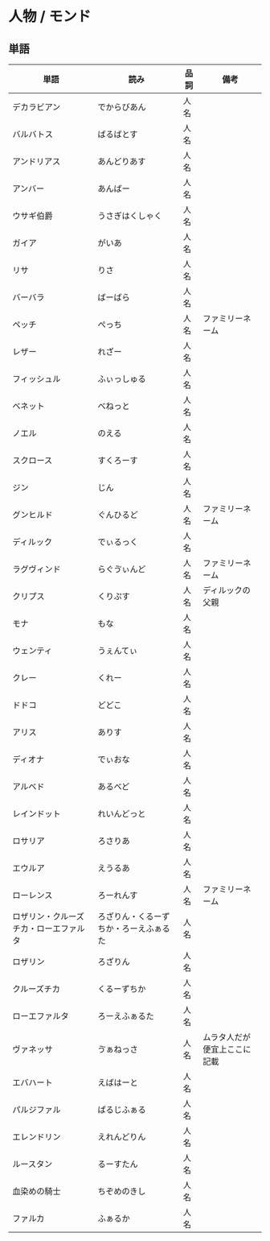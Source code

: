 # 人物 / モンド

## 単語

|単語|読み|品詞|備考|
|---|---|---|---|
|デカラビアン|でからびあん|人名||
|バルバトス|ばるばとす|人名||
|アンドリアス|あんどりあす|人名||
|アンバー|あんばー|人名||
|ウサギ伯爵|うさぎはくしゃく|人名||
|ガイア|がいあ|人名||
|リサ|りさ|人名||
|バーバラ|ばーばら|人名||
|ペッチ|ぺっち|人名|ファミリーネーム|
|レザー|れざー|人名||
|フィッシュル|ふぃっしゅる|人名||
|ベネット|べねっと|人名||
|ノエル|のえる|人名||
|スクロース|すくろーす|人名||
|ジン|じん|人名||
|グンヒルド|ぐんひるど|人名|ファミリーネーム|
|ディルック|でぃるっく|人名||
|ラグヴィンド|らぐゔぃんど|人名|ファミリーネーム|
|クリプス|くりぷす|人名|ディルックの父親|
|モナ|もな|人名||
|ウェンティ|うぇんてぃ|人名||
|クレー|くれー|人名||
|ドドコ|どどこ|人名||
|アリス|ありす|人名||
|ディオナ|でぃおな|人名||
|アルベド|あるべど|人名||
|レインドット|れいんどっと|人名||
|ロサリア|ろさりあ|人名||
|エウルア|えうるあ|人名||
|ローレンス|ろーれんす|人名|ファミリーネーム|
|ロザリン・クルーズチカ・ローエファルタ|ろざりん・くるーずちか・ろーえふぁるた|人名||
|ロザリン|ろざりん|人名||
|クルーズチカ|くるーずちか|人名||
|ローエファルタ|ろーえふぁるた|人名||
|ヴァネッサ|ゔぁねっさ|人名|ムラタ人だが便宜上ここに記載|
|エバハート|えばはーと|人名||
|パルジファル|ぱるじふぁる|人名||
|エレンドリン|えれんどりん|人名||
|ルースタン|るーすたん|人名||
|血染めの騎士|ちぞめのきし|人名||
|ファルカ|ふぁるか|人名||